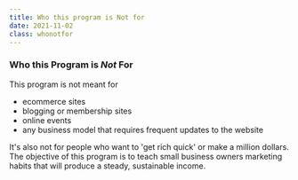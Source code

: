 ```yaml
---
title: Who this program is Not for
date: 2021-11-02
class: whonotfor
---
```


### Who this Program is _Not_ For

This program is not meant for

- ecommerce sites
- blogging or membership sites
- online events
- any business model that requires frequent updates to the website

It's also not for people who want to 'get rich quick' or make a million dollars. The objective of this program is to teach small business owners marketing habits that will produce a steady, sustainable income.
